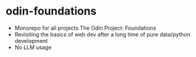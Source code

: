 # odin-foundations
- Monorepo for all projects The Odin Project: Foundations
- Revisiting the basics of web dev after a long time of pure data/python development
- No LLM usage 

